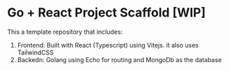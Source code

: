 # Go + React Project Scaffold [WIP]

This a template repository that includes:

1. Frontend: Built with React (Typescript) using Vitejs. it also uses TailwindCSS
2. Backedn: Golang using Echo for routing and MongoDb as the database
